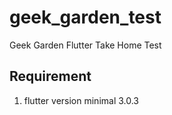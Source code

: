 # geek_garden_test

Geek Garden Flutter Take Home Test

## Requirement

1. flutter version minimal 3.0.3
